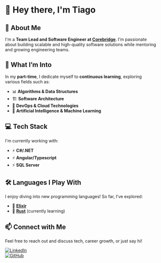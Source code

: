 # 👋 Hey there, I'm Tiago

## 🚀 About Me  
I'm a **Team Lead and Software Engineer at [Corebridge](https://www.corebridge.net/)**. I’m passionate about building scalable and high-quality software solutions while mentoring and growing engineering teams.  

## 🎯 What I’m Into  
In my **part-time**, I dedicate myself to **continuous learning**, exploring various fields such as:  

- 📊 **Algorithms & Data Structures**
- 🏗️ **Software Architecture**  
- 🚀 **DevOps & Cloud Technologies**  
- 🤖 **Artificial Intelligence & Machine Learning**

## 💻 Tech Stack  
I'm currently working with:  

- ⚡ **C#/.NET**  
- ⚡ **Angular/Typescript**
- ⚡ **SQL Server** 

## 🛠️ Languages I Play With  
I enjoy diving into new programming languages! So far, I’ve explored:  

- 💜 **[Elixir](https://elixir-lang.org/)**  
- 🦀 **[Rust](https://www.rust-lang.org/)** (currently learning)  

## 📫 Connect with Me  
Feel free to reach out and discuss tech, career growth, or just say hi!  

[![LinkedIn](https://img.shields.io/badge/LinkedIn-0A66C2?style=for-the-badge&logo=linkedin&logoColor=white)](https://www.linkedin.com/in/tiago-avila/)  
[![GitHub](https://img.shields.io/badge/GitHub-181717?style=for-the-badge&logo=github&logoColor=white)](https://github.com/tiagoavila)  


<!--
**tiagoavila/tiagoavila** is a ✨ _special_ ✨ repository because its `README.md` (this file) appears on your GitHub profile.

Here are some ideas to get you started:

- 🔭 I’m currently working on ...
- 🌱 I’m currently learning ...
- 👯 I’m looking to collaborate on ...
- 🤔 I’m looking for help with ...
- 💬 Ask me about ...
- 📫 How to reach me: ...
- 😄 Pronouns: ...
- ⚡ Fun fact: ...
-->
